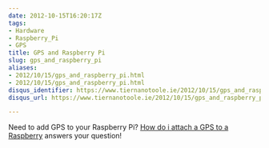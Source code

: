 ```yaml
---
date: 2012-10-15T16:20:17Z
tags:
- Hardware
- Raspberry_Pi
- GPS
title: GPS and Raspberry Pi
slug: gps_and_raspberry_pi
aliases:
- 2012/10/15/gps_and_raspberry_pi.html
- 2012/10/15/gps_and_raspberry_pi.html
disqus_identifier: https://www.tiernanotoole.ie/2012/10/15/gps_and_raspberry_pi.html
disqus_url: https://www.tiernanotoole.ie/2012/10/15/gps_and_raspberry_pi.html

---
```

 Need to add GPS to your Raspberry Pi? [How do i attach a GPS to a Raspberry][1] answers your question!

[1]:http://raspberrypi.stackexchange.com/questions/547/how-do-i-attach-a-gps-receiver